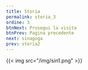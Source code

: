```yaml
---
title: Storia
permalink: storia_3
ordine: 3
btnNext: Prosegui la visita
btnPrev: Pagina precedente
next: sinagoga
prev: storia2
---
```

{{< img src="/img/sin1.png" >}}